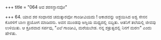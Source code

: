 +++
title = "064 ಆವ ಶರಸನ್ಧಾನವೋ"

+++
64. ಯಾವ ಶರ ಸಂಧಾನದ ಚಮತ್ಕಾರವೋ ಗಾಂಡೀವಿಯದು ! ಆಕಾಶವನ್ನು ಆಶ್ರಯಿಸಿದ ಅಶ್ವ ಸೇನನ ಕೊರಳಿಗೆ ಬಾಣ ಪ್ರಯೋಗ ಮಾಡಿದನು. ಅವನ ಮುಂಡವು ಅಗ್ನಿಯ ಮಧ್ಯದಲ್ಲಿ ಬಿದ್ದಿತು. ಆತನಿಗೆ ತಲೆಯಲ್ಲಿ ಜೀವವು ಉಳಿಯಿತು. ಆ ಕ್ರೂರವಾದ ಸರ್ಪವು, "ಎಲೆ ಗಾಂಡೀವಿ, ಮರೆಯಬೇಡ. ನನ್ನ ಶತ್ರುತ್ವದಲ್ಲಿ ನಿನಗೆ ಮರಣ" ಎಂದು ಹೇಳಿತು.
